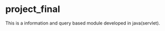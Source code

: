 project_final
=============

This is a information and query based module developed in java(servlet).

